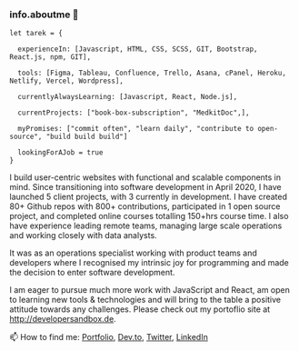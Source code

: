 ### info.aboutme 👋

```
let tarek = {
  
  experienceIn: [Javascript, HTML, CSS, SCSS, GIT, Bootstrap, React.js, npm, GIT],
  
  tools: [Figma, Tableau, Confluence, Trello, Asana, cPanel, Heroku, Netlify, Vercel, Wordpress],
 
  currentlyAlwaysLearning: [Javascript, React, Node.js],
 
  currentProjects: ["book-box-subscription", "MedkitDoc",],
   
  myPromises: ["commit often", "learn daily", "contribute to open-source", "build build build"]
  
  lookingForAJob = true
}
```

I build user-centric websites with functional and scalable components in mind. Since transitioning into software development in April 2020, I have launched 5 client projects, with 3 currently in development. I have created 80+ Github repos with 800+ contributions, participated in 1 open source project, and completed online courses totalling 150+hrs course time. I also have experience leading remote teams, managing large scale operations and working closely with data analysts.

It was as an operations specialist working with product teams and developers where I recognised my intrinsic joy for programming and made the decision to enter software development. 

I am eager to pursue much more work with JavaScript and React, am open to learning new tools & technologies and will bring to the table a positive attitude towards any challenges. Please check out my portoflio site at http://developersandbox.de.

📫 How to find me: [Portfolio](http://developersandbox.de), [Dev.to](https://dev.to/hamo225), [Twitter](https://twitter.com/hamo2253), [LinkedIn](https://www.linkedin.com/in/tarekhamaoui/)


<!--
**hamo225/hamo225** is a ✨ _special_ ✨ repository because its `README.md` (this file) appears on your GitHub profile.

Here are some ideas to get you started:

- 🔭 I’m currently working on ...
- 🌱 I’m currently learning ...
- 👯 I’m looking to collaborate on ...
- 🤔 I’m looking for help with ...
- 💬 Ask me about ...
- 📫 How to reach me: ...
- 😄 Pronouns: ...
- ⚡ Fun fact: ...
-->
